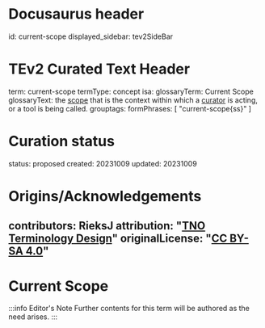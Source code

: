 # Docusaurus header
id: current-scope
displayed_sidebar: tev2SideBar
# TEv2 Curated Text Header
term: current-scope
termType: concept
isa:
glossaryTerm: Current Scope
glossaryText: the [scope](@) that is the context within which a [curator](@) is acting, or a tool is being called.
grouptags:
formPhrases: [ "current-scope{ss}" ]
# Curation status
status: proposed
created: 20231009
updated: 20231009
# Origins/Acknowledgements
contributors: RieksJ
attribution: "[TNO Terminology Design](https://tno-terminology-design.github.io/tev2-specifications/docs)"
originalLicense: "[CC BY-SA 4.0](http://creativecommons.org/licenses/by-sa/4.0/?ref=chooser-v1)"
---

# Current Scope

:::info Editor's Note
Further contents for this term will be authored as the need arises.
:::